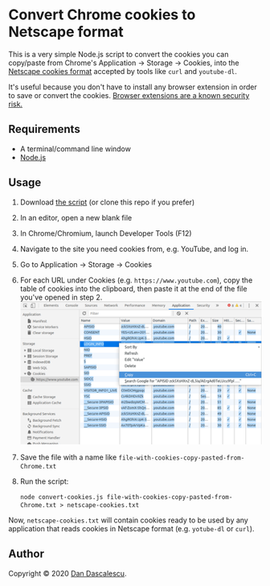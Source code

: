 # Convert Chrome cookies to Netscape format

This is a very simple Node.js script to convert the cookies you can copy/paste from Chrome's Application -> Storage -> Cookies, into the [Netscape cookies format](https://curl.haxx.se/docs/http-cookies.html) accepted by tools like `curl` and `youtube-dl`.

It's useful because you don't have to install any browser extension in order to save or convert the cookies. [Browser extensions are a known security risk.](https://www.howtogeek.com/188346/why-browser-extensions-can-be-dangerous-and-how-to-protect-yourself/)


## Requirements

* A terminal/command line window
* [Node.js](https://nodejs.org/en/download/)


## Usage

1. Download [the script](https://raw.githubusercontent.com/dandv/convert-chrome-cookies-to-netscape-format/master/convert-cookies.js) (or clone this repo if you prefer)
2. In an editor, open a new blank file
2. In Chrome/Chromium, launch Developer Tools (F12)
3. Navigate to the site you need cookies from, e.g. YouTube, and log in.
4. Go to Application -> Storage -> Cookies
5. For each URL under Cookies (e.g. `https://www.youtube.com`), copy the table of cookies into the clipboard, then paste it at the end of the file you've opened in step 2. ![Chrome cookies](chrome-cookies.png)
6. Save the file with a name like `file-with-cookies-copy-pasted-from-Chrome.txt` 
7. Run the script:

       node convert-cookies.js file-with-cookies-copy-pasted-from-Chrome.txt > netscape-cookies.txt

Now, `netscape-cookies.txt` will contain cookies ready to be used by any application that reads cookies in Netscape format (e.g. `yotube-dl` or `curl`).


## Author

Copyright © 2020 [Dan Dascalescu](https://dandascalescu.com).
